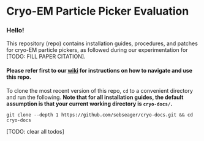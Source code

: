 # Cryo-EM Particle Picker Evaluation

### Hello!

This repository (repo) contains installation guides, procedures, and patches for cryo-EM particle pickers, as followed during our experimentation for [TODO: FILL PAPER CITATION].

#### Please refer first to our [wiki](../../wiki) for instructions on how to navigate and use this repo.

To clone the most recent version of this repo, `cd` to a convenient directory and run the following. **Note that for all installation guides, the default assumption is that your current working directory is `cryo-docs/`.**

```shell script
git clone --depth 1 https://github.com/sebseager/cryo-docs.git && cd cryo-docs
```

[TODO: clear all todos]
